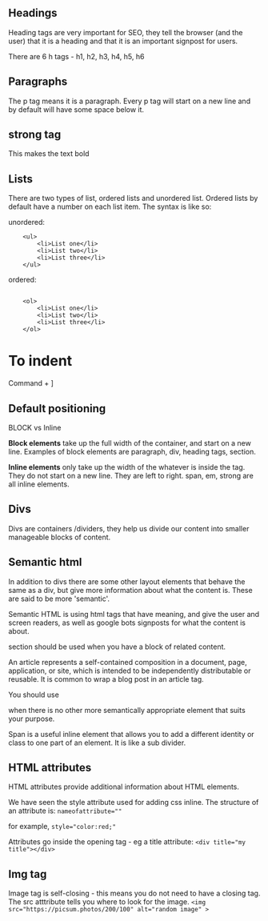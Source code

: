 ## Headings

Heading tags are very important for SEO, they tell the browser (and the user) that it is a heading and that it is an important signpost for users.

There are 6 h tags - h1, h2, h3, h4, h5, h6

## Paragraphs

The p tag means it is a paragraph. Every p tag will start on a new line and by default will have some space below it.

## strong tag
This makes the text bold

## Lists
There are two types of list, ordered lists and unordered list. Ordered lists by default have a number on each list item. The syntax is like so:

unordered:
```
    <ul>
        <li>List one</li>
        <li>List two</li>
        <li>List three</li>
    </ul>

```
ordered:
```

    <ol>
        <li>List one</li>
        <li>List two</li>
        <li>List three</li>
    </ol>
```


# To indent
Command + ]


## Default positioning
BLOCK vs Inline

**Block elements** take up the full width of the container, and start on a new line. Examples of block elements are paragraph, div, heading tags, section.

**Inline elements** only take up the width of the whatever is inside the tag. They do not start on a new line. They are left to right.
span, em, strong are all inline elements.

## Divs
Divs are containers /dividers, they help us divide our content into smaller manageable blocks of content.

## Semantic html
In addition to divs there are some other layout elements that behave the same as a div, but give more information about what the content is. These are said to be more 'semantic'.

Semantic HTML is using html tags that have meaning, and give the user and screen readers, as well as google bots signposts for what the content is about.

<section></section>
<article></article>
<nav></nav>

section should be used when you have a block of related content.

An article represents a self-contained composition in a document, page, application, or site, which is intended to be independently distributable or reusable. It is common to wrap a blog post in an article tag.

You should use <div> when there is no other more semantically appropriate element that suits your purpose. 

Span is a useful inline element that allows you to add a different identity or class to one part of an element. It is like a sub divider.

## HTML attributes
HTML attributes provide additional information about HTML elements.

We have seen the style attribute used for adding css inline. The structure of an attribute is:
` nameofattribute="" `

for example, `style="color:red;"` 

Attributes go inside the opening tag - eg a title attribute: 
`<div title="my title"></div>`

## Img tag

Image tag is self-closing - this means you do not need to have a closing tag. The src atttribute tells you where to look for the image.
`<img src="https://picsum.photos/200/100" alt="random image" >`